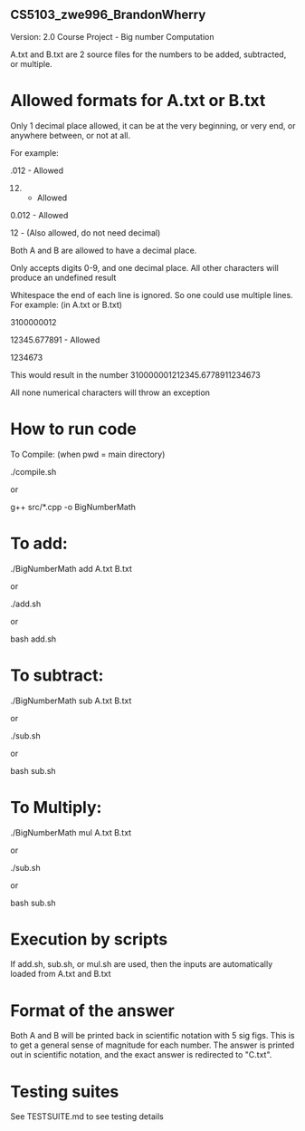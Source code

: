 ## CS5103_zwe996_BrandonWherry
Version: 2.0
Course Project - Big number Computation

A.txt and B.txt are 2 source files for the numbers to be added, subtracted, or multiple.



# Allowed formats for A.txt or B.txt

Only 1 decimal place allowed, it can be at the very beginning, or very end, or anywhere between, or not at all.

For example:

 .012 - Allowed

  12. - Allowed

0.012 - Allowed

   12 - (Also allowed, do not need decimal)

Both A and B are allowed to have a decimal place.

Only accepts digits 0-9, and one decimal place. All other characters will produce an undefined result

Whitespace the end of each line is ignored. So one could use multiple lines.
For example: (in A.txt or B.txt)

3100000012

12345.677891   - Allowed

1234673

This would result in the number 310000001212345.6778911234673

All none numerical characters will throw an exception


# How to run code
To Compile: (when pwd = main directory)

./compile.sh

or

g++ src/*.cpp -o BigNumberMath 


# To add:

./BigNumberMath add A.txt B.txt

or 

./add.sh

or

bash add.sh


# To subtract:

./BigNumberMath sub A.txt B.txt

or 

./sub.sh

or

bash sub.sh



# To Multiply:

./BigNumberMath mul A.txt B.txt

or

./sub.sh

or

bash sub.sh


# Execution by scripts

If add.sh, sub.sh, or mul.sh are used, then the inputs are automatically loaded from A.txt and B.txt

# Format of the answer
Both A and B will be printed back in scientific notation with 5 sig figs.
This is to get a general sense of magnitude for each number.
The answer is printed out in scientific notation, and
the exact answer is redirected to "C.txt".

# Testing suites
See TESTSUITE.md to see testing details

